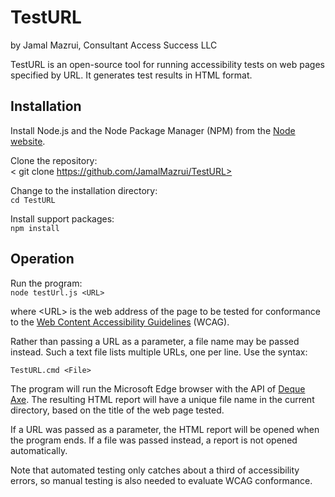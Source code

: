 ﻿# TestURL

by Jamal Mazrui, Consultant Access Success LLC

TestURL is an open-source tool for running accessibility tests on web pages specified by URL. It generates test results in HTML format.

## Installation

Install Node.js and the Node Package Manager (NPM) from the [Node website](https://nodejs.org/en).

Clone the repository: \
<   git clone https://github.com/JamalMazrui/TestURL>

Change to the installation directory: \
`cd TestURL`

Install support packages: \
`npm install`

## Operation

Run the program: \
`node testUrl.js <URL>`

where \<URL\> is the web address of the page to be tested for conformance to the [Web Content Accessibility Guidelines](https://www.w3.org/TR/WCAG22/) (WCAG).

Rather than passing a URL as a parameter, a file name may be passed instead. Such a text file lists multiple URLs, one per line. Use the syntax:

`TestURL.cmd <File>`

The program will run the Microsoft Edge browser with the API of [Deque Axe](https://www.npmjs.com/package/axe-core). The resulting HTML report will have a unique file name in the current directory, based on the title of the web page tested.

If a URL was passed as a parameter, the HTML report will be opened when the program ends. If a file was passed instead, a report is not opened automatically.

Note that automated testing only catches about a third of accessibility errors, so manual testing is also needed to evaluate WCAG conformance.
